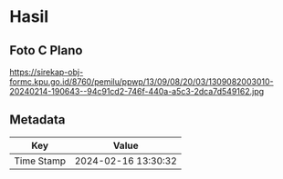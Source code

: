 # Hasil

## Foto C Plano

https://sirekap-obj-formc.kpu.go.id/8760/pemilu/ppwp/13/09/08/20/03/1309082003010-20240214-190643--94c91cd2-746f-440a-a5c3-2dca7d549162.jpg


## Metadata

| Key        | Value               |
| ---------- | ------------------- |
| Time Stamp | 2024-02-16 13:30:32 |



